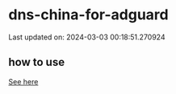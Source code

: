 # dns-china-for-adguard

Last updated on: 2024-03-03 00:18:51.270924

## how to use

[See here](https://github.com/AdguardTeam/AdGuardHome/wiki/Configuration#upstreams-from-file)